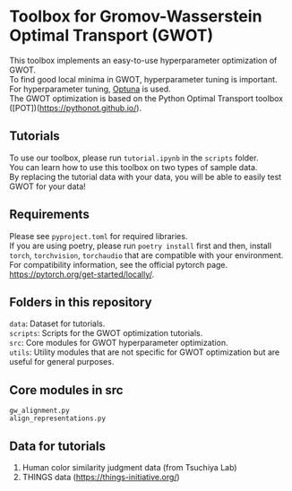 # Toolbox for Gromov-Wasserstein Optimal Transport (GWOT)
This toolbox implements an easy-to-use hyperparameter optimization of GWOT.  
To find good local minima in GWOT, hyperparameter tuning is important.  
For hyperparameter tuning, [Optuna](https://optuna.org/) is used.  
The GWOT optimization is based on the Python Optimal Transport toolbox ([POT])(https://pythonot.github.io/).  

## Tutorials
To use our toolbox, please run `tutorial.ipynb` in the `scripts` folder.  
You can learn how to use this toolbox on two types of sample data.  
By replacing the tutorial data with your data, you will be able to easily test GWOT for your data!  

## Requirements
Please see `pyproject.toml` for required libraries.  
If you are using poetry, please run `poetry install` first and then, install `torch`, `torchvision`, `torchaudio` that are compatible with your environment.  
For compatibility information, see the official pytorch page. https://pytorch.org/get-started/locally/.   

## Folders in this repository  

`data`: Dataset for tutorials.  
`scripts`: Scripts for the GWOT optimization tutorials.  
`src`: Core modules for GWOT hyperparameter optimization.  
`utils`: Utility modules that are not specific for GWOT optimization but are useful for general purposes.  

## Core modules in src  

`gw_alignment.py`  
`align_representations.py`  

## Data for tutorials

1. Human color similarity judgment data (from Tsuchiya Lab)  
2. THINGS data (https://things-initiative.org/)  
